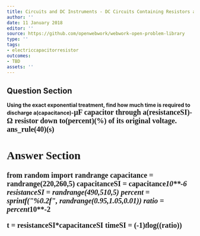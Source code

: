 ```yaml
---
title: Circuits and DC Instruments - DC Circuits Containing Resistors and Capacitors
author: ''
date: 11 January 2018
editor: ''
source: https://github.com/openwebwork/webwork-open-problem-library
type: ''
tags:
- electriccapacitorresistor
outcomes:
- TBD
assets: ''
---
```


## Question Section 

<b>
Using the exact exponential treatment, find how much time is required to discharge a(capacitance)-<span style="font-family: 'Times'; font-size: 20px";>&mu;F<span> capacitor through a(resistanceSI)-<span style="font-family: 'Times'; font-size: 20px";>&Omega;<span> resistor down to(percent)(%) of its original voltage.
ans_rule(40)(s)


## Answer Section

from random import randrange
capacitance = randrange(220,260,5)
capacitanceSI = capacitance*10**-6
resistanceSI = randrange(490,510,5)
percent = sprintf("%0.2f", randrange(0.95,1.05,0.01))
ratio = percent*10**-2

t = resistanceSI*capacitanceSI
timeSI = (-1)*t*log((ratio))